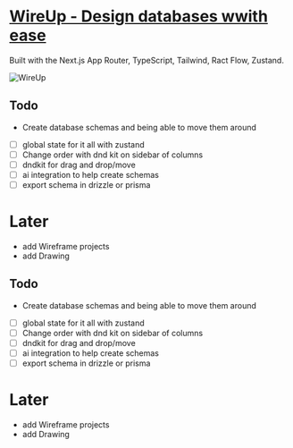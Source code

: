 # [WireUp - Design databases wwith ease]([https://fitify-phi.vercel.app/](https://wireup.vercel.app/))

Built with the Next.js App Router, TypeScript, Tailwind, Ract Flow, Zustand.

![WireUp](./public/thumbnail.jpg)

## Todo 

- Create database schemas and being able to move them around
- [ ] global state for it all with zustand
- [ ] Change order with dnd kit on sidebar of columns
- [ ] dndkit for drag and drop/move
- [ ] ai integration to help create schemas
- [ ] export schema in drizzle or prisma

# Later

- add Wireframe projects
- add Drawing
## Todo 

- Create database schemas and being able to move them around
- [ ] global state for it all with zustand
- [ ] Change order with dnd kit on sidebar of columns
- [ ] dndkit for drag and drop/move
- [ ] ai integration to help create schemas
- [ ] export schema in drizzle or prisma

# Later

- add Wireframe projects
- add Drawing
